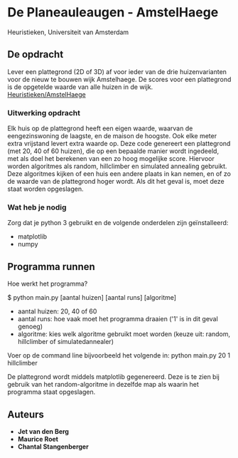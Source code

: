 # De Planeauleaugen - AmstelHaege

Heuristieken, Universiteit van Amsterdam

## De opdracht

Lever een plattegrond (2D of 3D) af voor ieder van de drie huizenvarianten voor de nieuw te bouwen wijk Amstelhaege. De scores voor een plattegrond is de opgetelde waarde van alle huizen in de wijk.
[Heuristieken/AmstelHaege](http://heuristieken.nl/wiki/index.php?title=Amstelhaege)

### Uitwerking opdracht

Elk huis op de plattegrond heeft een eigen waarde, waarvan de eengezinswoning de laagste, en de maison de hoogste. Ook elke meter extra vrijstand levert extra waarde op.
Deze code genereert een plattegrond (met 20, 40 of 60 huizen), die op een bepaalde manier wordt ingedeeld, met als doel het berekenen van een zo hoog mogelijke score.
Hiervoor worden algoritmes als random, hillclimber en simulated annealing gebruikt. Deze algoritmes kijken of een huis een andere plaats in kan nemen, en of zo de waarde van de plattegrond hoger wordt. Als dit het geval is, moet deze staat worden opgeslagen. 

### Wat heb je nodig

Zorg dat je python 3 gebruikt en de volgende onderdelen zijn geïnstalleerd:
- matplotlib
- numpy

## Programma runnen

Hoe werkt het programma?

$ python main.py [aantal huizen] [aantal runs] [algoritme]

- aantal huizen: 20, 40 of 60
- aantal runs: hoe vaak moet het programma draaien ('1' is in dit geval genoeg)
- algoritme: kies welk algoritme gebruikt moet worden (keuze uit: random, hillclimber of simulatedannealer)

Voer op de command line bijvoorbeeld het volgende in: python main.py 20 1 hillclimber

De plattegrond wordt middels matplotlib gegenereerd. Deze is te zien bij gebruik van het random-algoritme in dezelfde map als waarin het programma staat opgeslagen.

## Auteurs

* **Jet van den Berg**
* **Maurice Roet**
* **Chantal Stangenberger**
